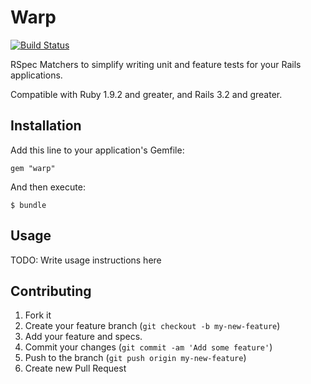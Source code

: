 # Warp

[![Build Status](https://travis-ci.org/thomasfedb/warp.png)](https://travis-ci.org/thomasfedb/warp)

RSpec Matchers to simplify writing unit and feature tests for your Rails applications.

Compatible with Ruby 1.9.2 and greater, and Rails 3.2 and greater.

## Installation

Add this line to your application's Gemfile:

    gem "warp"

And then execute:

    $ bundle

## Usage

TODO: Write usage instructions here

## Contributing

1. Fork it
2. Create your feature branch (`git checkout -b my-new-feature`)
3. Add your feature and specs.
4. Commit your changes (`git commit -am 'Add some feature'`)
5. Push to the branch (`git push origin my-new-feature`)
6. Create new Pull Request